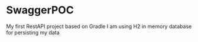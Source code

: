 # SwaggerPOC
My first RestAPI project based on Gradle
I am using H2 in memory database for persisting my data
